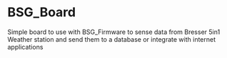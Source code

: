 # BSG_Board
Simple board to use with BSG_Firmware to sense data from Bresser 5in1 Weather station and send them to a database or integrate with internet applications
